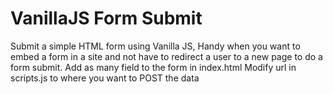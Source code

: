 # VanillaJS Form Submit
 Submit a simple HTML form using Vanilla JS, Handy when you want to embed a form in a site and not have to redirect a user to a new page to do a form submit. 
 Add as many field to the form in index.html 
 Modify url in scripts.js to where you want to POST the data
